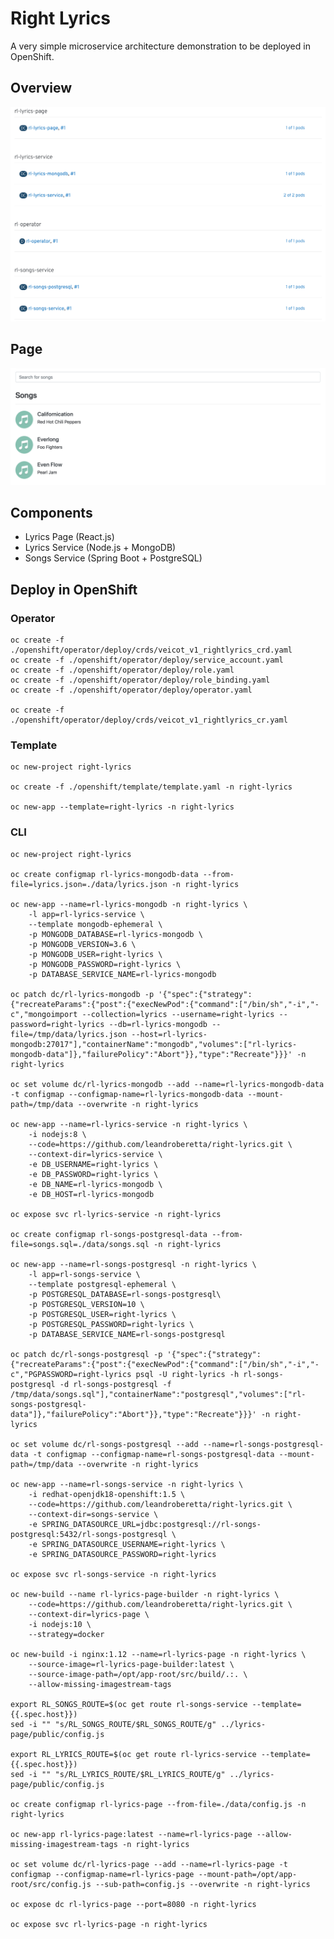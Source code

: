 # Right Lyrics

A very simple microservice architecture demonstration to be deployed in OpenShift.

## Overview

![overview](./openshift/img/overview.png)

## Page

![page](./openshift/img/page.png)

## Components

* Lyrics Page (React.js)
* Lyrics Service (Node.js + MongoDB)
* Songs Service (Spring Boot + PostgreSQL)

## Deploy in OpenShift

### Operator

    oc create -f ./openshift/operator/deploy/crds/veicot_v1_rightlyrics_crd.yaml
    oc create -f ./openshift/operator/deploy/service_account.yaml
    oc create -f ./openshift/operator/deploy/role.yaml
    oc create -f ./openshift/operator/deploy/role_binding.yaml
    oc create -f ./openshift/operator/deploy/operator.yaml
    
    oc create -f ./openshift/operator/deploy/crds/veicot_v1_rightlyrics_cr.yaml

### Template

    oc new-project right-lyrics

    oc create -f ./openshift/template/template.yaml -n right-lyrics

    oc new-app --template=right-lyrics -n right-lyrics

### CLI

    oc new-project right-lyrics

    oc create configmap rl-lyrics-mongodb-data --from-file=lyrics.json=./data/lyrics.json -n right-lyrics

    oc new-app --name=rl-lyrics-mongodb -n right-lyrics \
        -l app=rl-lyrics-service \
        --template mongodb-ephemeral \
        -p MONGODB_DATABASE=rl-lyrics-mongodb \
        -p MONGODB_VERSION=3.6 \
        -p MONGODB_USER=right-lyrics \
        -p MONGODB_PASSWORD=right-lyrics \
        -p DATABASE_SERVICE_NAME=rl-lyrics-mongodb

    oc patch dc/rl-lyrics-mongodb -p '{"spec":{"strategy":{"recreateParams":{"post":{"execNewPod":{"command":["/bin/sh","-i","-c","mongoimport --collection=lyrics --username=right-lyrics --password=right-lyrics --db=rl-lyrics-mongodb --file=/tmp/data/lyrics.json --host=rl-lyrics-mongodb:27017"],"containerName":"mongodb","volumes":["rl-lyrics-mongodb-data"]},"failurePolicy":"Abort"}},"type":"Recreate"}}}' -n right-lyrics

    oc set volume dc/rl-lyrics-mongodb --add --name=rl-lyrics-mongodb-data -t configmap --configmap-name=rl-lyrics-mongodb-data --mount-path=/tmp/data --overwrite -n right-lyrics

    oc new-app --name=rl-lyrics-service -n right-lyrics \
        -i nodejs:8 \
        --code=https://github.com/leandroberetta/right-lyrics.git \
        --context-dir=lyrics-service \
        -e DB_USERNAME=right-lyrics \
        -e DB_PASSWORD=right-lyrics \
        -e DB_NAME=rl-lyrics-mongodb \
        -e DB_HOST=rl-lyrics-mongodb

    oc expose svc rl-lyrics-service -n right-lyrics

    oc create configmap rl-songs-postgresql-data --from-file=songs.sql=./data/songs.sql -n right-lyrics

    oc new-app --name=rl-songs-postgresql -n right-lyrics \
        -l app=rl-songs-service \
        --template postgresql-ephemeral \
        -p POSTGRESQL_DATABASE=rl-songs-postgresql\
        -p POSTGRESQL_VERSION=10 \
        -p POSTGRESQL_USER=right-lyrics \
        -p POSTGRESQL_PASSWORD=right-lyrics \
        -p DATABASE_SERVICE_NAME=rl-songs-postgresql 

    oc patch dc/rl-songs-postgresql -p '{"spec":{"strategy":{"recreateParams":{"post":{"execNewPod":{"command":["/bin/sh","-i","-c","PGPASSWORD=right-lyrics psql -U right-lyrics -h rl-songs-postgresql -d rl-songs-postgresql -f /tmp/data/songs.sql"],"containerName":"postgresql","volumes":["rl-songs-postgresql-data"]},"failurePolicy":"Abort"}},"type":"Recreate"}}}' -n right-lyrics

    oc set volume dc/rl-songs-postgresql --add --name=rl-songs-postgresql-data -t configmap --configmap-name=rl-songs-postgresql-data --mount-path=/tmp/data --overwrite -n right-lyrics

    oc new-app --name=rl-songs-service -n right-lyrics \
        -i redhat-openjdk18-openshift:1.5 \
        --code=https://github.com/leandroberetta/right-lyrics.git \
        --context-dir=songs-service \
        -e SPRING_DATASOURCE_URL=jdbc:postgresql://rl-songs-postgresql:5432/rl-songs-postgresql \
        -e SPRING_DATASOURCE_USERNAME=right-lyrics \
        -e SPRING_DATASOURCE_PASSWORD=right-lyrics 

    oc expose svc rl-songs-service -n right-lyrics

    oc new-build --name rl-lyrics-page-builder -n right-lyrics \
        --code=https://github.com/leandroberetta/right-lyrics.git \
        --context-dir=lyrics-page \
        -i nodejs:10 \
        --strategy=docker

    oc new-build -i nginx:1.12 --name=rl-lyrics-page -n right-lyrics \
        --source-image=rl-lyrics-page-builder:latest \
        --source-image-path=/opt/app-root/src/build/.:. \
        --allow-missing-imagestream-tags

    export RL_SONGS_ROUTE=$(oc get route rl-songs-service --template={{.spec.host}})
    sed -i "" "s/RL_SONGS_ROUTE/$RL_SONGS_ROUTE/g" ../lyrics-page/public/config.js

    export RL_LYRICS_ROUTE=$(oc get route rl-lyrics-service --template={{.spec.host}})
    sed -i "" "s/RL_LYRICS_ROUTE/$RL_LYRICS_ROUTE/g" ../lyrics-page/public/config.js

    oc create configmap rl-lyrics-page --from-file=./data/config.js -n right-lyrics

    oc new-app rl-lyrics-page:latest --name=rl-lyrics-page --allow-missing-imagestream-tags -n right-lyrics

    oc set volume dc/rl-lyrics-page --add --name=rl-lyrics-page -t configmap --configmap-name=rl-lyrics-page --mount-path=/opt/app-root/src/config.js --sub-path=config.js --overwrite -n right-lyrics

    oc expose dc rl-lyrics-page --port=8080 -n right-lyrics

    oc expose svc rl-lyrics-page -n right-lyrics